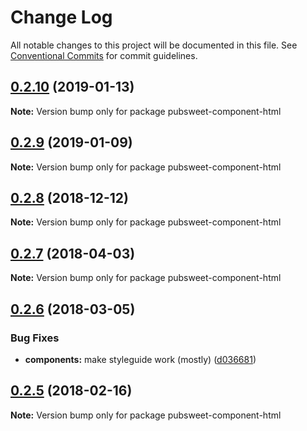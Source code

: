 # Change Log

All notable changes to this project will be documented in this file.
See [Conventional Commits](https://conventionalcommits.org) for commit guidelines.

## [0.2.10](https://gitlab.coko.foundation/pubsweet/pubsweet/compare/pubsweet-component-html@0.2.9...pubsweet-component-html@0.2.10) (2019-01-13)

**Note:** Version bump only for package pubsweet-component-html





## [0.2.9](https://gitlab.coko.foundation/pubsweet/pubsweet/compare/pubsweet-component-html@0.2.8...pubsweet-component-html@0.2.9) (2019-01-09)

**Note:** Version bump only for package pubsweet-component-html





## [0.2.8](https://gitlab.coko.foundation/pubsweet/pubsweet/compare/pubsweet-component-html@0.2.7...pubsweet-component-html@0.2.8) (2018-12-12)

**Note:** Version bump only for package pubsweet-component-html





<a name="0.2.7"></a>
## [0.2.7](https://gitlab.coko.foundation/pubsweet/pubsweet/compare/pubsweet-component-html@0.2.6...pubsweet-component-html@0.2.7) (2018-04-03)




**Note:** Version bump only for package pubsweet-component-html

<a name="0.2.6"></a>
## [0.2.6](https://gitlab.coko.foundation/pubsweet/pubsweet/compare/pubsweet-component-html@0.2.5...pubsweet-component-html@0.2.6) (2018-03-05)


### Bug Fixes

* **components:** make styleguide work (mostly) ([d036681](https://gitlab.coko.foundation/pubsweet/pubsweet/commit/d036681))




<a name="0.2.5"></a>

## [0.2.5](https://gitlab.coko.foundation/pubsweet/pubsweet/compare/pubsweet-component-html@0.2.4...pubsweet-component-html@0.2.5) (2018-02-16)

**Note:** Version bump only for package pubsweet-component-html
